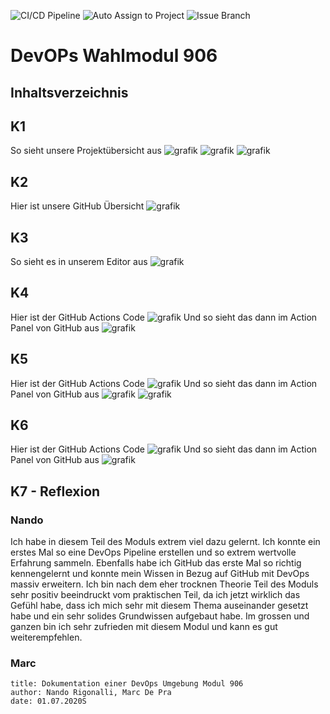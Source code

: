 ![CI/CD Pipeline](https://github.com/tolino978/modul906/workflows/CI/CD%20Pipeline/badge.svg)
![Auto Assign to Project](https://github.com/tolino978/modul906/workflows/Auto%20Assign%20to%20Project/badge.svg)
![Issue Branch](https://github.com/tolino978/modul906/workflows/Issue%20Branch/badge.svg)


# DevOPs Wahlmodul 906

## Inhaltsverzeichnis

## K1
So sieht unsere Projektübersicht aus
![grafik](https://user-images.githubusercontent.com/45803151/86917271-16e0bf80-c125-11ea-89f9-7b5c4d9133b0.png)
![grafik](https://user-images.githubusercontent.com/45803151/86917394-514a5c80-c125-11ea-940e-37b8dc714b6e.png)
![grafik](https://user-images.githubusercontent.com/45803151/86917545-82c32800-c125-11ea-91bb-be6c12021078.png)


## K2
Hier ist unsere GitHub Übersicht
![grafik](https://user-images.githubusercontent.com/45803151/86917310-28c26280-c125-11ea-9568-53cccc33c18f.png)
## K3
So sieht es in unserem Editor aus
![grafik](https://user-images.githubusercontent.com/45803151/86918667-485a8a80-c127-11ea-9dc5-f367516813c7.png)
## K4
Hier ist der GitHub Actions Code
![grafik](https://user-images.githubusercontent.com/45803151/86917419-57403d80-c125-11ea-9ae6-9f21bf24cf4b.png)
Und so sieht das dann im Action Panel von GitHub aus
![grafik](https://user-images.githubusercontent.com/45803151/86917329-31b33400-c125-11ea-99d7-d8ff69e1df21.png)
## K5
Hier ist der GitHub Actions Code
![grafik](https://user-images.githubusercontent.com/45803151/86917445-5effe200-c125-11ea-831d-7dbd7f89da7e.png)
Und so sieht das dann im Action Panel von GitHub aus
![grafik](https://user-images.githubusercontent.com/45803151/86917468-6626f000-c125-11ea-842f-36b01307d603.png)
![grafik](https://user-images.githubusercontent.com/45803151/86917496-6cb56780-c125-11ea-9344-fe47b492484a.png)

## K6
Hier ist der GitHub Actions Code
![grafik](https://user-images.githubusercontent.com/45803151/86917345-3b3c9c00-c125-11ea-9ab5-18df8f936626.png)
Und so sieht das dann im Action Panel von GitHub aus
![grafik](https://user-images.githubusercontent.com/45803151/86917517-75a63900-c125-11ea-875f-d4cc5dda3197.png)

## K7 - Reflexion
### Nando
Ich habe in diesem Teil des Moduls extrem viel dazu gelernt. Ich konnte ein erstes Mal so eine DevOps Pipeline erstellen und so extrem wertvolle Erfahrung sammeln. Ebenfalls habe ich GitHub das erste Mal so richtig kennengelernt und konnte mein Wissen in Bezug auf GitHub mit DevOps massiv erweitern. Ich bin nach dem eher trocknen Theorie Teil des Moduls sehr positiv beeindruckt vom praktischen Teil, da ich jetzt wirklich das Gefühl habe, dass ich mich sehr mit diesem Thema auseinander gesetzt habe und ein sehr solides Grundwissen aufgebaut habe. Im grossen und ganzen bin ich sehr zufrieden mit diesem Modul und kann es gut weiterempfehlen.
### Marc

```
title: Dokumentation einer DevOps Umgebung Modul 906
author: Nando Rigonalli, Marc De Pra
date: 01.07.2020S
```



